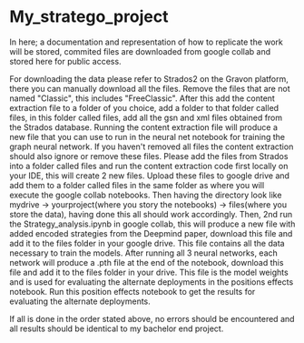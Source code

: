# My_stratego_project


In here; a documentation and representation of how to replicate the work will be stored, commited files are downloaded from google collab and stored here for public access.



For downloading the data please refer to Strados2 on the Gravon platform, there you can manually download all the files. Remove the files that are not named "Classic", this includes "FreeClassic". After this add the content extraction file to a folder of you choice, add a folder to that folder called files, in this folder called files, add all the gsn and xml files obtained from the Strados database. Running the content extraction file will produce a new file that you can use to run in the neural net notebook for training the graph neural network. If you haven't removed all files the content extraction should also ignore or remove these files.
Please add the files from Strados into a folder called files and run the content extraction code first locally on your IDE, this will create 2 new files. Upload these files to google drive and add them to a folder called files in the same folder as where you will execute the google collab notebooks. Then having the directory look like mydrive -> yourproject(where you story the notebooks) -> files(where you store the data), having done this all should work accordingly.
Then, 2nd run the Strategy_analysis.ipynb in google collab, this will produce a new file with added encoded strategies from the Deepmind paper, download this file and add it to the files folder in your google drive. This file contains all the data necessary to train the models.
After running all 3 neural networks, each network will produce a .pth file at the end of the notebook, download this file and add it to the files folder in your drive. This file is the model weights and is used for evaluating the alternate deployments in the positions effects notebook. 
Run this position effects notebook to get the results for evaluating the alternate deployments. 

If all is done in the order stated above, no errors should be encountered and all results should be identical to my bachelor end project. 
